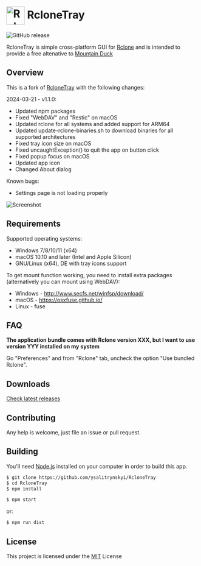  # <img src="https://raw.githubusercontent.com/ysalitrynskyi/RcloneTray/master/src/ui/icons/source-icon-color.png" width="48px" align="center" alt="RcloneTray Icon" /> RcloneTray

![GitHub release](https://img.shields.io/github/release/ysalitrynskyi/RcloneTray.svg)

RcloneTray is simple cross-platform GUI for [Rclone](https://rclone.org/) and is intended to provide a free altenative to [Mountain Duck](https://mountainduck.io/)


## Overview

This is a fork of [RcloneTray](https://github.com/dimitrov-adrian/RcloneTray) with the following changes:

2024-03-21 - v1.1.0:
- Updated npm packages
- Fixed "WebDAV" and "Restic" on macOS
- Updated rclone for all systems and added support for ARM64
- Updated update-rclone-binaries.sh to download binaries for all supported architectures
- Fixed tray icon size on macOS
- Fixed uncaughtException() to quit the app on button click
- Fixed popup focus on macOS
- Updated app icon
- Changed About dialog

Known bugs:
- Settings page is not loading properly

![Screenshot](https://raw.githubusercontent.com/ysalitrynskyi/RcloneTray/master/screenshot.png)


## Requirements
Supported operating systems:
* Windows 7/8/10/11 (x64)
* macOS 10.10 and later (Intel and Apple Silicon)
* GNU/Linux (x64), DE with tray icons support

To get mount function working, you need to install extra packages (alternatively you can mount using WebDAV):
* Windows - http://www.secfs.net/winfsp/download/
* macOS - https://osxfuse.github.io/
* Linux - fuse


## FAQ

**The application bundle comes with Rclone version XXX, but I want to use version YYY installed on my system**

Go "Preferences" and from "Rclone" tab, uncheck the option "Use bundled Rclone".


## Downloads
[Check latest releases](https://github.com/ysalitrynskyi/RcloneTray/releases)


## Contributing
Any help is welcome, just file an issue or pull request.


## Building

You'll need [Node.js](https://nodejs.org) installed on your computer in order to build this app.

```bash
$ git clone https://github.com/ysalitrynskyi/RcloneTray
$ cd RcloneTray
$ npm install
```

```bash
$ npm start
```

or:
```bash
$ npm run dist
```


## License
This project is licensed under the [MIT](https://github.com/ysalitrynskyi/RcloneTray/blob/master/LICENSE.txt) License
